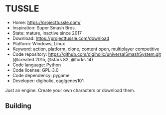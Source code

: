 # TUSSLE

- Home: https://projecttussle.com/
- Inspiration: Super Smash Bros.
- State: mature, inactive since 2017
- Download: https://projecttussle.com/download
- Platform: Windows, Linux
- Keyword: action, platform, clone, content open, multiplayer competitive
- Code repository: https://github.com/digiholic/universalSmashSystem.git (@created 2015, @stars 82, @forks 14)
- Code language: Python
- Code license: GPL-3.0
- Code dependency: pygame
- Developer: digiholic, eaglgenes101

Just an engine. Create your own characters or download them.

## Building
